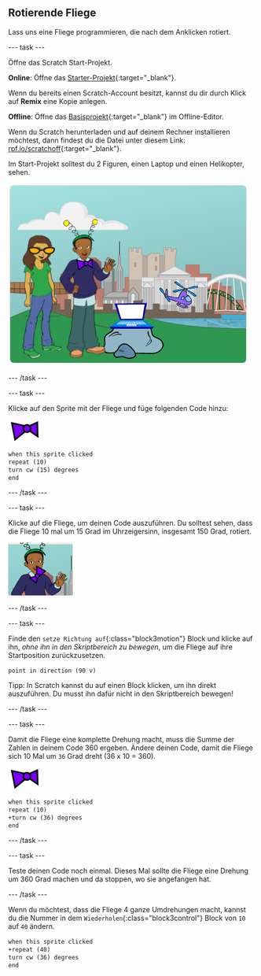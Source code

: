## Rotierende Fliege

Lass uns eine Fliege programmieren, die nach dem Anklicken rotiert.

--- task ---

Öffne das Scratch Start-Projekt.

**Online**: Öffne das [Starter-Projekt](https://scratch.mit.edu/projects/405967449){:target="_blank"}.

Wenn du bereits einen Scratch-Account besitzt, kannst du dir durch Klick auf **Remix** eine Kopie anlegen.

**Offline**: Öffne das [Basisprojekt](http://rpf.io/p/de-DE/tech-toys-go){:target="_blank"} im Offline-Editor.

Wenn du Scratch herunterladen und auf deinem Rechner installieren möchtest, dann findest du die Datei unter diesem Link: [rpf.io/scratchoff](http://rpf.io/scratchoff){:target="_blank"}.

Im Start-Projekt solltest du 2 Figuren, einen Laptop und einen Helikopter, sehen.

![Start-Projekt](images/toys-starter.png)

--- /task ---

--- task ---

Klicke auf den Sprite mit der Fliege und füge folgenden Code hinzu:

![Fliegen Sprite](images/bowtie-sprite.png)

```blocks3
when this sprite clicked
repeat (10)
turn cw (15) degrees
end
```

--- /task ---


--- task ---

Klicke auf die Fliege, um deinen Code auszuführen. Du solltest sehen, dass die Fliege 10 mal um 15 Grad im Uhrzeigersinn, insgesamt 150 Grad, rotiert.

![Fliege um 150 Grad rotiert](images/toys-bowtie-test.png)

--- /task ---

--- task ---

Finde den `setze Richtung auf`{:class="block3motion"} Block und klicke auf ihn, _ohne ihn in den Skriptbereich zu bewegen_, um die Fliege auf ihre Startposition zurückzusetzen.

```blocks3
point in direction (90 v)
```

Tipp: In Scratch kannst du auf einen Block klicken, um ihn direkt auszuführen. Du musst ihn dafür nicht in den Skriptbereich bewegen!

--- /task ---

--- task ---

Damit die Fliege eine komplette Drehung macht, muss die Summe der Zahlen in deinem Code 360 ergeben. Ändere deinen Code, damit die Fliege sich 10 Mal um `36` Grad dreht (36 x 10 = 360).

![Fliegen Sprite](images/bowtie-sprite.png)

```blocks3
when this sprite clicked
repeat (10)
+turn cw (36) degrees
end
```

--- /task ---

--- task ---

Teste deinen Code noch einmal. Dieses Mal sollte die Fliege eine Drehung um 360 Grad machen und da stoppen, wo sie angefangen hat.

--- /task ---

Wenn du möchtest, dass die Fliege 4 ganze Umdrehungen macht, kannst du die Nummer in dem `Wiederholen`{:class="block3control"} Block von `10` auf `40` ändern.

```blocks3
when this sprite clicked
+repeat (40)
turn cw (36) degrees
end
```
